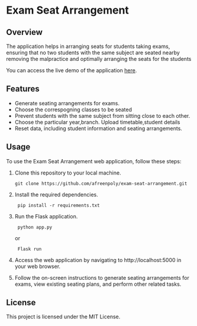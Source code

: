 # Exam Seat Arrangement

## Overview

The application helps in arranging seats for students taking exams, ensuring that no two students with the same subject are seated nearby removing the malpractice and optimally arranging the seats for the students

You can access the live demo of the application [here](https://exam-seat-arrangement.onrender.com/).

## Features

- Generate seating arrangements for exams.
- Choose the correspogning classes to be seated
- Prevent students with the same subject from sitting close to each other.
- Choose the particular year,branch. Upload timetable,student details
- Reset data, including student information and seating arrangements.


## Usage

To use the Exam Seat Arrangement web application, follow these steps:

1. Clone this repository to your local machine.

   ```
   git clone https://github.com/afreenpoly/exam-seat-arrangement.git
2. Install the required dependencies.
   ```
    pip install -r requirements.txt
3. Run the Flask application.
   ```
    python app.py
   ```
   or
   ```
    Flask run
5. Access the web application by navigating to http://localhost:5000 in your web browser.
6. Follow the on-screen instructions to generate seating arrangements for exams, view existing seating plans, and perform other related tasks.

## License

This project is licensed under the MIT License.



